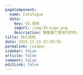 ```yaml
---
pageComponent: 
  name: Catalogue
  data: 
    key: 93.视频
    imgUrl: /img/JX-Logo.png
    description: 致敬每个爱他们的你。
title: 同人视频
date: 2021-11-13 23:59:59
permalink: /video/
sidebar: false
article: false
comment: false
editLink: false
---
```


